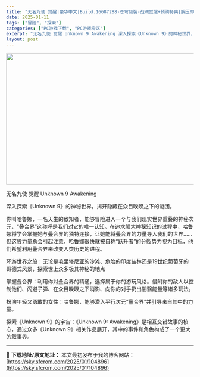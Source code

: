 ```yaml
---
title: "无名九使 觉醒|豪华中文|Build.16687288-苍穹倾裂-战魂觉醒+预购特典|解压即撸|"
date: 2025-01-11
tags: ["冒险", "探索"]
categories: ["PC游戏下载", "PC游戏专区"]
excerpt: "无名九使 觉醒 Unknown 9 Awakening 深入探索《Unknown 9》的神秘世界，揭开隐藏在众目睽睽之下的谜团。 你叫哈鲁娜，一名天生的致知者，能够冒险进入一个与我们现实世界重叠的神秘次元，“叠合界”这称呼是我们对它的唯一认知。在追求强大神秘知识的过程中，哈鲁娜将学会掌握她与叠合界的&hellip;"
layout: post
---
```


<img class="aligncenter size-full wp-image-104893" src="https://sky.sfcrom.com/wp-content/uploads/2025/01/2025011110300132.webp" alt="" width="616" height="353" />

无名九使 觉醒 Unknown 9 Awakening

深入探索《Unknown 9》的神秘世界，揭开隐藏在众目睽睽之下的谜团。

你叫哈鲁娜，一名天生的致知者，能够冒险进入一个与我们现实世界重叠的神秘次元，“叠合界”这称呼是我们对它的唯一认知。在追求强大神秘知识的过程中，哈鲁娜将学会掌握她与叠合界的独特连接，让她能将叠合界的力量导入我们的世界……但这股力量总会引起注意，哈鲁娜很快就被自称“跃升者”的分裂势力视为目标，他们希望利用叠合界来改变人类历史的进程。

环游世界之旅：无论是毛里塔尼亚的沙滩、危险的印度丛林还是19世纪葡萄牙的哥德式风景，探索世上众多极其神秘的地点

掌握叠合界：利用你对叠合界的精通，选择属于你的游玩风格。侵附你的敌人以控制他们、闪避子弹、在众目睽睽之下消影、向你的对手扔出闇翳能量等诸多玩法。

扮演年轻又勇敢的女性：哈鲁娜，能够潜入平行次元“叠合界”并引导来自其中的力量。

探索《Unknown 9》的宇宙：《Unknown 9: Awakening》是相互交错故事的核心，通过众多《Unknown 9》相关作品展开，其中的事件和角色构成了一个更大的叙事界。

---
📖 **下载地址/原文地址：** 本文最初发布于我的博客网站：[https://sky.sfcrom.com/2025/01/104896](https://sky.sfcrom.com/2025/01/104896)
